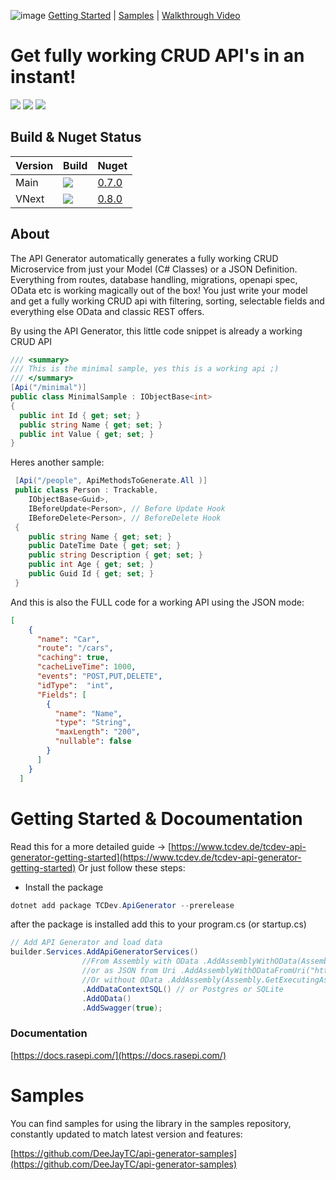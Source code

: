 ![image](https://user-images.githubusercontent.com/4077759/162592498-d420906e-5eee-4d95-b0b2-c5c3c2b0c8d1.png)
[Getting Started](https://www.tcdev.de/tcdev-api-generator-getting-started) | [Samples](https://github.com/DeeJayTC/api-generator-samples) | [Walkthrough Video](https://youtu.be/TI5CeNq3-o8)

# Get fully working CRUD API's in an instant!
<a href="https://docs.rasepi.com"><img src="https://img.shields.io/badge/Docs-0.7.0-orange"></a>
<a href="https://twitter.com/intent/follow?screen_name=timcadenbach"><img src="https://img.shields.io/badge/Twitter-follow-blue"></a>
<a href="https://www.github.com/sponsors/deejaytc"><img src="https://img.shields.io/github/sponsors/deejaytc?label=Lovely%20Sponsors" /> </a>


## Build  & Nuget Status

| Version | Build | Nuget 
|--------------|-----------------|-------------------|
| Main | <img src="https://img.shields.io/github/workflow/status/DeeJayTC/net-dynamic-api/.NET/main?label=Main"> | [0.7.0](https://www.nuget.org/packages/TCDev.ApiGenerator/0.7.0) | [![Build Status Installer pipeline](https://dev.azure.com/microsoft/Dart/_apis/build/status/microsoft.PowerToys?branchName=main)](https://dev.azure.com/microsoft/Dart/_build/latest?definitionId=76541&branchName=main) |
| VNext |  <img src="https://img.shields.io/github/workflow/status/DeeJayTC/net-dynamic-api/.NET/vnext?label=vnext"> | [0.8.0](https://www.nuget.org/packages/TCDev.ApiGenerator/0.8.0)

## About
The API Generator automatically generates a fully working CRUD Microservice from just your Model (C# Classes) or a JSON Definition. Everything from routes, database handling, migrations, openapi spec, OData etc is working magically out of the box! You just write your model and get a fully working CRUD api with filtering, sorting, selectable fields and everything else OData and classic REST offers.


By using the API Generator, this little code snippet is already a working CRUD API
```csharp
/// <summary>
/// This is the minimal sample, yes this is a working api ;)
/// </summary>
[Api("/minimal")]
public class MinimalSample : IObjectBase<int>
{
  public int Id { get; set; }
  public string Name { get; set; }
  public int Value { get; set; }
}
```

Heres another sample:

```csharp
 [Api("/people", ApiMethodsToGenerate.All )]
 public class Person : Trackable, 
    IObjectBase<Guid>,
    IBeforeUpdate<Person>, // Before Update Hook
    IBeforeDelete<Person>, // BeforeDelete Hook
 {
    public string Name { get; set; }
    public DateTime Date { get; set; }
    public string Description { get; set; }
    public int Age { get; set; }
    public Guid Id { get; set; }
 }
```

And this is also the FULL code for a working API using the JSON mode:

```json
[
    {
      "name": "Car",
      "route": "/cars",
      "caching": true,
      "cacheLiveTime": 1000,
      "events": "POST,PUT,DELETE",
      "idType":  "int", 
      "Fields": [
        {
          "name": "Name",
          "type": "String",
          "maxLength": "200",
          "nullable": false
        }
      ]
    }
  ]
 ```

# Getting Started & Docoumentation
Read this for a more detailed guide -> [https://www.tcdev.de/tcdev-api-generator-getting-started](https://www.tcdev.de/tcdev-api-generator-getting-started)
Or just follow these steps:

* Install the package
```csharp
dotnet add package TCDev.ApiGenerator --prerelease
```
after the package is installed add this to your program.cs (or startup.cs)

```csharp
// Add API Generator and load data
builder.Services.AddApiGeneratorServices()
                //From Assembly with OData .AddAssemblyWithOData(Assembly.GetExecutingAssembly())
                //or as JSON from Uri .AddAssemblyWithODataFromUri("https://raw.githubusercontent.com/DeeJayTC/net-dynamic-api/main/sample/SampleAppJson/ApiDefinition.json","")
                //Or without OData .AddAssembly(Assembly.GetExecutingAssembly())
                .AddDataContextSQL() // or Postgres or SQLite
                .AddOData()
                .AddSwagger(true);
```

### Documentation 
[https://docs.rasepi.com/](https://docs.rasepi.com/)

# Samples
You can find samples for using the library in the samples repository, constantly updated to match latest version and features:

[https://github.com/DeeJayTC/api-generator-samples](https://github.com/DeeJayTC/api-generator-samples)


